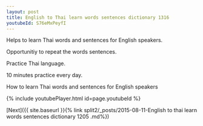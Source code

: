 ```yaml
---
layout: post
title: English to Thai learn words sentences dictionary 1316 
youtubeId: S76eMxPeyfI
---
```

 
 
Helps to learn Thai words and sentences for English speakers.

Opportunitiy to repeat the words sentences. 

Practice Thai language. 
 
10 minutes practice every day. 
 
How to learn Thai words and sentences for English speakers 
 
{% include youtubePlayer.html id=page.youtubeId %}
 
 
[Next]({{ site.baseurl }}{% link  split2/_posts/2015-08-11-English to thai learn words sentences dictionary 1205 .md%})
 
